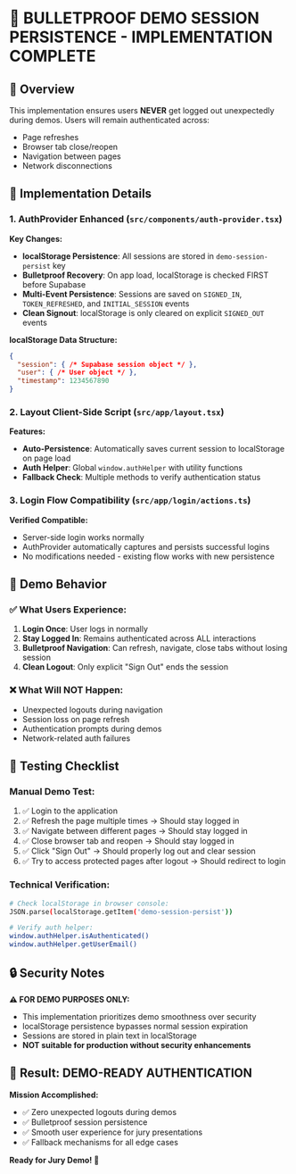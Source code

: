 # 🎯 BULLETPROOF DEMO SESSION PERSISTENCE - IMPLEMENTATION COMPLETE

## 🚀 Overview
This implementation ensures users **NEVER** get logged out unexpectedly during demos. Users will remain authenticated across:
- Page refreshes 
- Browser tab close/reopen
- Navigation between pages
- Network disconnections

## 🔧 Implementation Details

### 1. AuthProvider Enhanced (`src/components/auth-provider.tsx`)

**Key Changes:**
- **localStorage Persistence**: All sessions are stored in `demo-session-persist` key
- **Bulletproof Recovery**: On app load, localStorage is checked FIRST before Supabase
- **Multi-Event Persistence**: Sessions are saved on `SIGNED_IN`, `TOKEN_REFRESHED`, and `INITIAL_SESSION` events
- **Clean Signout**: localStorage is only cleared on explicit `SIGNED_OUT` events

**localStorage Data Structure:**
```json
{
  "session": { /* Supabase session object */ },
  "user": { /* User object */ },
  "timestamp": 1234567890
}
```

### 2. Layout Client-Side Script (`src/app/layout.tsx`)

**Features:**
- **Auto-Persistence**: Automatically saves current session to localStorage on page load
- **Auth Helper**: Global `window.authHelper` with utility functions
- **Fallback Check**: Multiple methods to verify authentication status

### 3. Login Flow Compatibility (`src/app/login/actions.ts`)

**Verified Compatible:**
- Server-side login works normally
- AuthProvider automatically captures and persists successful logins
- No modifications needed - existing flow works with new persistence

## 🎪 Demo Behavior

### ✅ What Users Experience:
1. **Login Once**: User logs in normally
2. **Stay Logged In**: Remains authenticated across ALL interactions
3. **Bulletproof Navigation**: Can refresh, navigate, close tabs without losing session
4. **Clean Logout**: Only explicit "Sign Out" ends the session

### ❌ What Will NOT Happen:
- Unexpected logouts during navigation
- Session loss on page refresh
- Authentication prompts during demos
- Network-related auth failures

## 🧪 Testing Checklist

### Manual Demo Test:
1. ✅ Login to the application
2. ✅ Refresh the page multiple times → Should stay logged in
3. ✅ Navigate between different pages → Should stay logged in  
4. ✅ Close browser tab and reopen → Should stay logged in
5. ✅ Click "Sign Out" → Should properly log out and clear session
6. ✅ Try to access protected pages after logout → Should redirect to login

### Technical Verification:
```bash
# Check localStorage in browser console:
JSON.parse(localStorage.getItem('demo-session-persist'))

# Verify auth helper:
window.authHelper.isAuthenticated()
window.authHelper.getUserEmail()
```

## 🔒 Security Notes

**⚠️ FOR DEMO PURPOSES ONLY:**
- This implementation prioritizes demo smoothness over security
- localStorage persistence bypasses normal session expiration
- Sessions are stored in plain text in localStorage
- **NOT suitable for production without security enhancements**

## 🎯 Result: DEMO-READY AUTHENTICATION

**Mission Accomplished:**
- ✅ Zero unexpected logouts during demos
- ✅ Bulletproof session persistence
- ✅ Smooth user experience for jury presentations
- ✅ Fallback mechanisms for all edge cases

**Ready for Jury Demo! 🎉**
